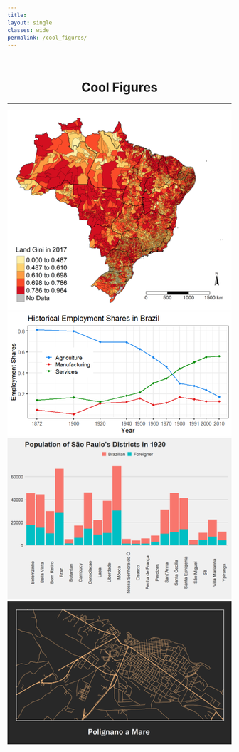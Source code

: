 ```yaml
---
title: 
layout: single
classes: wide
permalink: /cool_figures/
---
```

<br/> 


# <center> Cool Figures </center>
- - -

![cool_figures](/images/gini_land_2017.png)
![cool_figures](/images/struc_change.png)
![cool_figures](/images/mooca.png)
![cool_figures](/images/polignano_street_FINAL.png)